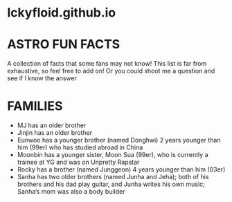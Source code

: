 # lckyfloid.github.io
# **ASTRO FUN FACTS** 

A collection of facts that some fans may not know! This list is far from exhaustive, so feel free to add on! Or you could shoot me a question and see if I know the answer
>
# **FAMILIES**
- MJ has an older brother
- Jinjin has an older brother
- Eunwoo has a younger brother (named Donghwi) 2 years younger than him (99er) who has studied abroad in China
- Moonbin has a younger sister, Moon Sua (99er), who is currently a trainee at YG and was on Unpretty Rapstar
- Rocky has a brother (named Junggeon) 4 years younger than him (03er) 
- Sanha has two older brothers (named Junha and Jeha); both of his brothers and his dad play guitar, and Junha writes his own music; Sanha’s mom was also a body builder
